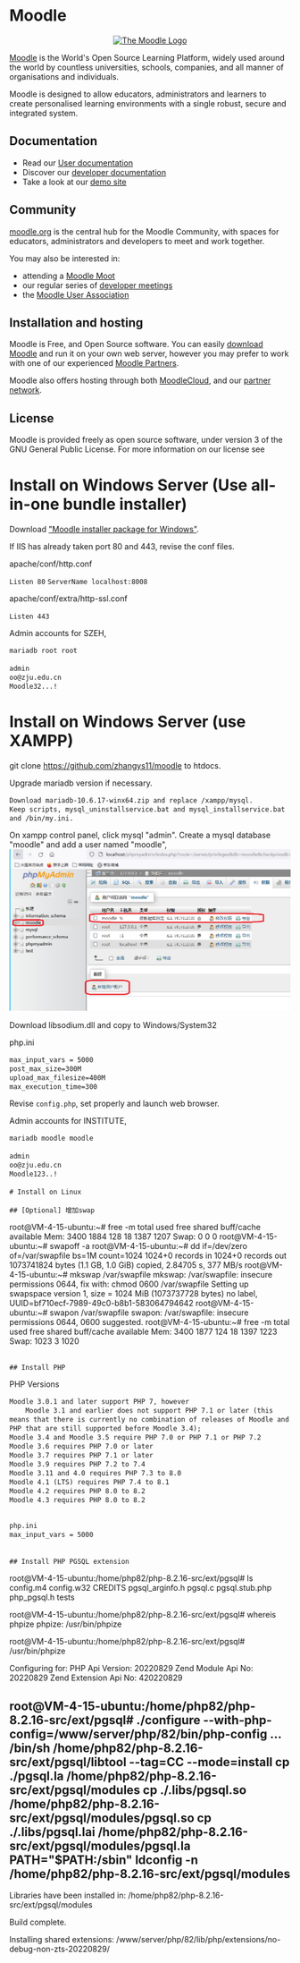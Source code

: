# Moodle

<p align="center"><a href="https://moodle.org" target="_blank" title="Moodle Website">
  <img src="https://raw.githubusercontent.com/moodle/moodle/main/.github/moodlelogo.svg" alt="The Moodle Logo">
</a></p>

[Moodle][1] is the World's Open Source Learning Platform, widely used around the world by countless universities, schools, companies, and all manner of organisations and individuals.

Moodle is designed to allow educators, administrators and learners to create personalised learning environments with a single robust, secure and integrated system.

## Documentation

- Read our [User documentation][3]
- Discover our [developer documentation][5]
- Take a look at our [demo site][4]

## Community

[moodle.org][1] is the central hub for the Moodle Community, with spaces for educators, administrators and developers to meet and work together.

You may also be interested in:

- attending a [Moodle Moot][6]
- our regular series of [developer meetings][7]
- the [Moodle User Association][8]

## Installation and hosting

Moodle is Free, and Open Source software. You can easily [download Moodle][9] and run it on your own web server, however you may prefer to work with one of our experienced [Moodle Partners][10].

Moodle also offers hosting through both [MoodleCloud][11], and our [partner network][10].

## License

Moodle is provided freely as open source software, under version 3 of the GNU General Public License. For more information on our license see

[1]: https://moodle.org
[2]: https://moodle.com
[3]: https://docs.moodle.org/
[4]: https://sandbox.moodledemo.net/
[5]: https://moodledev.io
[6]: https://moodle.com/events/mootglobal/
[7]: https://moodledev.io/general/community/meetings
[8]: https://moodleassociation.org/
[9]: https://download.moodle.org
[10]: https://moodle.com/partners
[11]: https://moodle.com/cloud
[12]: https://moodledev.io/general/license


# Install on Windows Server (Use all-in-one bundle installer)

Download ["Moodle installer package for Windows"](https://download.moodle.org/windows/).

If IIS has already taken port 80 and 443, revise the conf files.

apache/conf/http.conf 

`Listen 80`
`ServerName localhost:8008`

apache/conf/extra/http-ssl.conf  

`Listen 443`

Admin accounts for SZEH, 
```
mariadb root root

admin
oo@zju.edu.cn
Moodle32...!
```

# Install on Windows Server (use XAMPP)

git clone https://github.com/zhangys11/moodle to htdocs.   

Upgrade mariadb version if necessary.  
```
Download mariadb-10.6.17-winx64.zip and replace /xampp/mysql.  
Keep scripts, mysql_uninstallservice.bat and mysql_installservice.bat and /bin/my.ini.
```

On xampp control panel, click mysql "admin". Create a mysql database "moodle" and add a user named "moodle",
<img src='xampp_mysql.png'>

Download libsodium.dll and copy to Windows/System32  

php.ini  
```
max_input_vars = 5000
post_max_size=300M
upload_max_filesize=400M
max_execution_time=300
```

Revise `config.php`, set properly and launch web browser.

Admin accounts for INSTITUTE, 
```
mariadb moodle moodle

admin
oo@zju.edu.cn
Moodle123..!

# Install on Linux

## [Optional] 增加swap
```
root@VM-4-15-ubuntu:~# free -m
               total        used        free      shared  buff/cache   available
Mem:            3400        1884         128          18        1387        1207
Swap:              0           0           0
root@VM-4-15-ubuntu:~# swapoff -a
root@VM-4-15-ubuntu:~# dd if=/dev/zero of=/var/swapfile bs=1M count=1024
1024+0 records in
1024+0 records out
1073741824 bytes (1.1 GB, 1.0 GiB) copied, 2.84705 s, 377 MB/s
root@VM-4-15-ubuntu:~# mkswap /var/swapfile
mkswap: /var/swapfile: insecure permissions 0644, fix with: chmod 0600 /var/swapfile
Setting up swapspace version 1, size = 1024 MiB (1073737728 bytes)
no label, UUID=bf710ecf-7989-49c0-b8b1-583064794642
root@VM-4-15-ubuntu:~# swapon /var/swapfile
swapon: /var/swapfile: insecure permissions 0644, 0600 suggested.
root@VM-4-15-ubuntu:~# free -m
               total        used        free      shared  buff/cache   available
Mem:            3400        1877         124          18        1397        1223
Swap:           1023           3        1020
```

## Install PHP

```
PHP Versions

    Moodle 3.0.1 and later support PHP 7, however
        Moodle 3.1 and earlier does not support PHP 7.1 or later (this means that there is currently no combination of releases of Moodle and PHP that are still supported before Moodle 3.4);
    Moodle 3.4 and Moodle 3.5 require PHP 7.0 or PHP 7.1 or PHP 7.2
    Moodle 3.6 requires PHP 7.0 or later
    Moodle 3.7 requires PHP 7.1 or later
    Moodle 3.9 requires PHP 7.2 to 7.4
    Moodle 3.11 and 4.0 requires PHP 7.3 to 8.0
    Moodle 4.1 (LTS) requires PHP 7.4 to 8.1
    Moodle 4.2 requires PHP 8.0 to 8.2
    Moodle 4.3 requires PHP 8.0 to 8.2
```

php.ini  
max_input_vars = 5000


## Install PHP PGSQL extension

```
root@VM-4-15-ubuntu:/home/php82/php-8.2.16-src/ext/pgsql# ls
config.m4  config.w32  CREDITS  pgsql_arginfo.h  pgsql.c  pgsql.stub.php  php_pgsql.h  tests

root@VM-4-15-ubuntu:/home/php82/php-8.2.16-src/ext/pgsql# whereis phpize
phpize: /usr/bin/phpize

root@VM-4-15-ubuntu:/home/php82/php-8.2.16-src/ext/pgsql# /usr/bin/phpize

Configuring for:
PHP Api Version:         20220829
Zend Module Api No:      20220829
Zend Extension Api No:   420220829

root@VM-4-15-ubuntu:/home/php82/php-8.2.16-src/ext/pgsql# ./configure --with-php-config=/www/server/php/82/bin/php-config
...
/bin/sh /home/php82/php-8.2.16-src/ext/pgsql/libtool --tag=CC --mode=install cp ./pgsql.la /home/php82/php-8.2.16-src/ext/pgsql/modules
cp ./.libs/pgsql.so /home/php82/php-8.2.16-src/ext/pgsql/modules/pgsql.so
cp ./.libs/pgsql.lai /home/php82/php-8.2.16-src/ext/pgsql/modules/pgsql.la
PATH="$PATH:/sbin" ldconfig -n /home/php82/php-8.2.16-src/ext/pgsql/modules
----------------------------------------------------------------------
Libraries have been installed in:
   /home/php82/php-8.2.16-src/ext/pgsql/modules

Build complete.

Installing shared extensions:     /www/server/php/82/lib/php/extensions/no-debug-non-zts-20220829/
```
